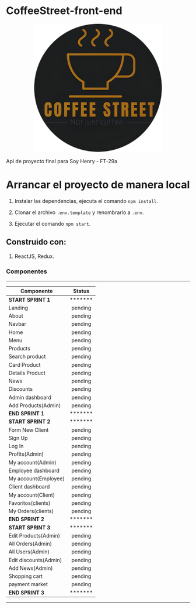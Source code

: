 # CoffeeStreet-front-end

<p align="center">
  <img height="350" src="./img/coffeeStreet.png" />
</p>

Api de proyecto final para Soy Henry - FT-29a

# Arrancar el proyecto de manera local

1. Instalar las dependencias, ejecuta el comando `npm install`.

2. Clonar el archivo `.env.template` y renombrarlo a `.env`.

3. Ejecutar el comando `npm start`.
   
## Construido con:

1. ReactJS, Redux.

### Componentes
----------------------
| Componente            | Status  | 
| --------------------- | :-----: |
| **START SPRINT 1**    | ******* |
| Landing               | pending |
| About                 | pending |
| Navbar                | pending |
| Home                  | pending |
| Menu                  | pending |
| Products              | pending |
| Search product        | pending |
| Card Product          | pending |
| Details Product       | pending |
| News                  | pending |
| Discounts             | pending |
| Admin dashboard       | pending |
| Add Products(Admin)   | pending |
| **END SPRINT 1**      | ******* |
| **START SPRINT 2**    | ******* |
| Form New Client       | pending |
| Sign Up               | pending |
| Log In                | pending |
| Profits(Admin)        | pending |
| My account(Admin)     | pending |
| Employee dashboard    | pending |
| My account(Employee)  | pending |
| Client dashboard      | pending |
| My account(Client)    | pending |
| Favoritos(clients)    | pending |
| My Orders(clients)    | pending |
| **END SPRINT 2**      | ******* |
| **START SPRINT 3**    | ******* |
| Edit Products(Admin)  | pending |
| All Orders(Admin)     | pending |
| All Users(Admin)      | pending |
| Edit discounts(Admin) | pending |
| Add News(Admin)       | pending |
| Shopping cart         | pending |
| payment market        | pending |
| **END SPRINT 3**      | ******* |
----------------------
